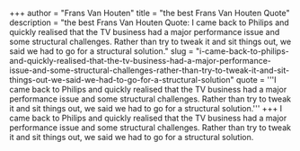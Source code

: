 +++
author = "Frans Van Houten"
title = "the best Frans Van Houten Quote"
description = "the best Frans Van Houten Quote: I came back to Philips and quickly realised that the TV business had a major performance issue and some structural challenges. Rather than try to tweak it and sit things out, we said we had to go for a structural solution."
slug = "i-came-back-to-philips-and-quickly-realised-that-the-tv-business-had-a-major-performance-issue-and-some-structural-challenges-rather-than-try-to-tweak-it-and-sit-things-out-we-said-we-had-to-go-for-a-structural-solution"
quote = '''I came back to Philips and quickly realised that the TV business had a major performance issue and some structural challenges. Rather than try to tweak it and sit things out, we said we had to go for a structural solution.'''
+++
I came back to Philips and quickly realised that the TV business had a major performance issue and some structural challenges. Rather than try to tweak it and sit things out, we said we had to go for a structural solution.
